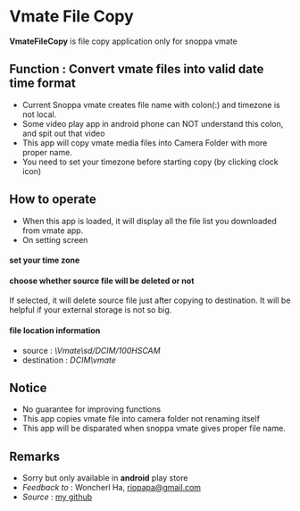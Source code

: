# Vmate File Copy
**VmateFileCopy** is file copy application only for snoppa vmate

## Function : Convert vmate files into valid date time format

- Current Snoppa vmate creates file name with colon(:) and timezone is not local.
- Some video play app in android phone can NOT understand this colon, and spit out that video 
- This app will copy vmate media files into Camera Folder with more proper name.
- You need to set your timezone before starting copy (by clicking clock icon)

## How to operate

- When this app is loaded, it will display all the file list you downloaded from vmate app.
- On setting screen
#### set your time zone
#### choose whether source file will be deleted or not
If selected, it will delete source file just after copying to destination. It will be helpful if your external storage is not so big.
#### file location information
- source : _\Vmate\sd/DCIM/100HSCAM_
- destination : _DCIM\vmate_

## Notice

- No guarantee for improving functions
- This app copies vmate file into camera folder not renaming itself
- This app will be disparated when snoppa vmate gives proper file name.

## Remarks

- Sorry but only available in **android** play store
- *Feedback to* : Woncherl Ha, riopapa@gmail.com
- *Source* : [my github](https://github.com/riopapa/VmateFileCopy)
     
